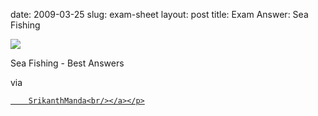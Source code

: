 date: 2009-03-25
slug: exam-sheet
layout: post
title: Exam Answer: Sea Fishing


<a href="http://srikanthmanda.posterous.com/best-answers#comment"><img src="/tumblr_files/kLg0R7T3tlgy3j794Tqbvydyo1_500.jpg"/></a><br/><p>Sea Fishing - Best Answers</p>



<p>via <a href="http://srikanthmanda.posterous.com/best-answers" target="_blank"><br/>

		SrikanthManda<br/></a></p>
